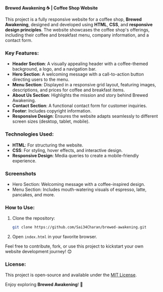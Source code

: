 **Brewed Awakening ☕ | Coffee Shop Website**  

This project is a fully responsive website for a coffee shop, **Brewed Awakening**, designed and developed using **HTML**, **CSS**, and **responsive design principles**. The website showcases the coffee shop's offerings, including their coffee and breakfast menu, company information, and a contact form.  

### Key Features:  
- **Header Section**: A visually appealing header with a coffee-themed background, a logo, and a navigation bar.  
- **Hero Section**: A welcoming message with a call-to-action button directing users to the menu.  
- **Menu Section**: Displayed in a responsive grid layout, featuring images, descriptions, and prices for coffee and breakfast items.  
- **About Us Section**: Highlights the mission and story behind Brewed Awakening.  
- **Contact Section**: A functional contact form for customer inquiries.  
- **Footer**: Includes copyright information.  
- **Responsive Design**: Ensures the website adapts seamlessly to different screen sizes (desktop, tablet, mobile).  

### Technologies Used:  
- **HTML**: For structuring the website.  
- **CSS**: For styling, hover effects, and interactive design.  
- **Responsive Design**: Media queries to create a mobile-friendly experience.  

### Screenshots  
- Hero Section: Welcoming message with a coffee-inspired design.  
- Menu Section: Includes mouth-watering visuals of espresso, latte, pancakes, and more.  

### How to Use:  
1. Clone the repository:  
   ```bash  
   git clone https://github.com/Sai34Charan/brewed-awakening.git  
   ```  
2. Open `index.html` in your favorite browser.  

Feel free to contribute, fork, or use this project to kickstart your own website development journey! 😊  

### License:  
This project is open-source and available under the [MIT License](LICENSE).  

Enjoy exploring **Brewed Awakening**! 🌟
